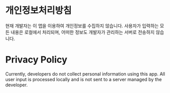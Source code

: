 # 개인정보처리방침

현재 개발자는 이 앱을 이용하여 개인정보를 수집하지 않습니다.
사용자가 입력하는 모든 내용은 로컬에서 처리되며, 어떠한 정보도 개발자가 관리하는 서버로 전송하지 않습니다.

# Privacy Policy

Currently, developers do not collect personal information using this app.
All user input is processed locally and is not sent to a server managed by the developer.
